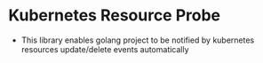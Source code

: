 # Kubernetes Resource Probe

- This library enables golang project to be notified by kubernetes resources update/delete events automatically






